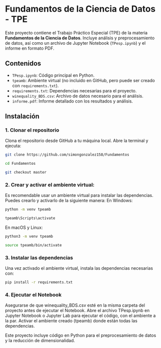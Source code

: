 # Fundamentos de la Ciencia de Datos - TPE

Este proyecto contiene el Trabajo Práctico Especial (TPE) de la materia **Fundamentos de la Ciencia de Datos**. Incluye análisis y preprocesamiento de datos, así como un archivo de Jupyter Notebook (`TPesp.ipynb`) y el informe en formato PDF.

## Contenidos

- `TPesp.ipynb`: Código principal en Python.
- `tpeamb`: Ambiente virtual (no incluido en GitHub, pero puede ser creado con `requirements.txt`).
- `requirements.txt`: Dependencias necesarias para el proyecto.
- `winequality_BDS.csv`: Archivo de datos necesario para el análisis.
- `informe.pdf`: Informe detallado con los resultados y análisis.



## Instalación

### 1. Clonar el repositorio

Clona el repositorio desde GitHub a tu máquina local. Abre la terminal y ejecuta:

```bash
git clone https://github.com/simongonzalez158/Fundamentos
```
```bash
cd Fundamentos
```
```bash
git checkout master
```
### 2. Crear y activar el ambiente virtual: 

Es recomendable usar un ambiente virtual para instalar las dependencias. Puedes crearlo y activarlo de la siguiente manera:
En Windows:

```bash
python -m venv tpeamb
```

```bash
tpeamb\Scripts\activate
```
En macOS y Linux:

```bash
python3 -m venv tpeamb
```

```bash
source tpeamb/bin/activate
```
### 3. Instalar las dependencias

Una vez activado el ambiente virtual, instala las dependencias necesarias con:

```bash
pip install -r requirements.txt
```
### 4. Ejecutar el Notebook

Asegurarse de que winequality_BDS.csv esté en la misma carpeta del proyecto antes de ejecutar el Notebook.
Abre el archivo TPesp.ipynb en Jupyter Notebook o Jupyter Lab para ejecutar el código, con el ambiente a la par.
Activar el ambiente creado (tpeamb) donde están todas las dependencias. 

Este proyecto incluye código en Python para el preprocesamiento de datos y la reducción de dimensionalidad. 
